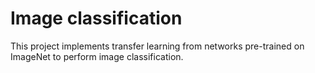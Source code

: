 # Image classification

This project implements transfer learning from networks pre-trained on ImageNet to perform image classification.
